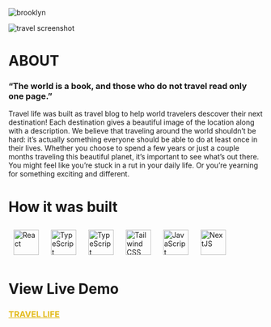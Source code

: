 
![brooklyn](https://user-images.githubusercontent.com/88805312/200373974-2ac346c7-dce4-4568-866c-89c29e3ff533.png)

![travel screenshot](https://user-images.githubusercontent.com/88805312/200374521-af16995b-bbc8-47be-a9b1-827e616f63a1.png)

<h1>ABOUT</h1>
<h3> “The world is a book, and those who do not travel read only one page.”</h3>
<h4. The Goal</h4>
<P> Travel life was built as travel blog to help world travelers descover their next destination! Each destination gives a beautiful image of the location along with a description. We believe that traveling around the world shouldn’t be hard: it’s actually something everyone should be able to do at least once in their lives. Whether you choose to spend a few years or just a couple months traveling this beautiful planet, it’s important to see what’s out there. You might feel like you’re stuck in a rut in your daily life. Or you’re yearning for something exciting and different.</p>


<h1> How it was built </h1>
<div style="liststyle: none;">
  <a href="https://reactjs.org/" target="_blank"><img style="margin: 10px" src="https://profilinator.rishav.dev/skills-assets/react-original-wordmark.svg" alt="React" height="50" /></a>
  <a href="https://www.typescriptlang.org/" target="_blank"><img style="margin: 10px" src="https://profilinator.rishav.dev/skills-assets/typescript-original.svg" alt="TypeScript" height="50" /></a>
   <a href="https://www.sanity.io/" target="_blank"><img style="margin: 10px" src="https://encrypted-tbn0.gstatic.com/images?q=tbn:ANd9GcQLKByx5f0npiIesgMGlo8W3KIlvRFQkOlHrjU701h_7c4IJrFwQV6dpzbt81h1PnFEJEw&usqp=CAU" alt="TypeScript" height="50" /></a>
  <a href="https://www.tailwindcss.com/" target="_blank"><img style="margin: 10px" src="https://profilinator.rishav.dev/skills-assets/tailwindcss.svg" alt="Tailwind CSS" height="50" /></a>
  <a href="https://www.javascript.com/" target="_blank"><img style="margin: 10px" src="https://profilinator.rishav.dev/skills-assets/javascript-original.svg" alt="JavaScript" height="50" /></a> 
  <a href="https://nextjs.org/" target="_blank"><img style="margin: 10px" src="https://profilinator.rishav.dev/skills-assets/nextjs.png" alt="NextJS" height="50" /></a>  
</div>

<h1> View Live Demo </h1>
<a style="color: #e3bb1c;" href="https://travel-life-psi.vercel.app/"><h3 style="color: #e3bb1c;">TRAVEL LIFE </h3></a>
